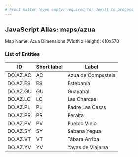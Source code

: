 ```yaml
---
# Front matter (even empty) required for Jekyll to process
---
```


## JavaScript Alias: maps/azua

Map Name: Azua
Dimensions (Width x Height): 610x570

### List of Entities

| ID       | Short label | Label              |
| -------- | ----------- | ------------------ |
| DO.AZ.AC | AC          | Azua de Compostela |
| DO.AZ.ES | ES          | Estebanía          |
| DO.AZ.GU | GU          | Guayabal           |
| DO.AZ.LC | LC          | Las Charcas        |
| DO.AZ.PL | PL          | Padre Las Casas    |
| DO.AZ.PR | PR          | Peralta            |
| DO.AZ.PV | PV          | Pueblo Viejo       |
| DO.AZ.SY | SY          | Sabana Yegua       |
| DO.AZ.VT | VT          | Tábara Arriba      |
| DO.AZ.YV | YV          | Yayas de Viajama   |
